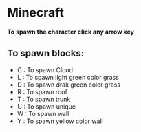 # Minecraft
**To spawn the character click any arrow key**
## To spawn blocks:  
- C : To spawn Cloud
- L : To spawn light green color grass
- D : To spawn drak green color grass
- R : To spawn roof
- T : To spawn trunk
- U : To spawn unique
- W : To spawn wall
- Y : To spawn yellow color wall
